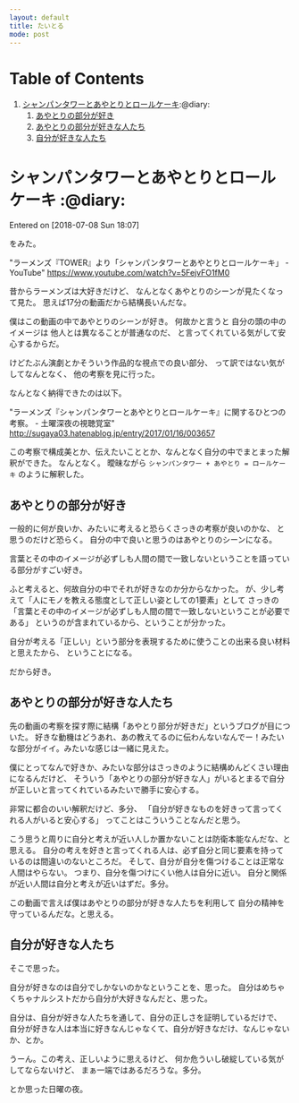 ```yaml
---
layout: default
title: たいとる
mode: post
---
```


# Table of Contents

1.  [シャンパンタワーとあやとりとロールケーキ](#org4ae9922):@diary:
    1.  [あやとりの部分が好き](#orgca00c9a)
    2.  [あやとりの部分が好きな人たち](#orgef9ebcb)
    3.  [自分が好きな人たち](#org96a6945)


<a id="org4ae9922"></a>

# シャンパンタワーとあやとりとロールケーキ     :@diary:

Entered on <span class="timestamp-wrapper"><span class="timestamp">[2018-07-08 Sun 18:07]</span></span>

をみた。

"ラーメンズ『TOWER』より「シャンパンタワーとあやとりとロールケーキ」 - YouTube" <https://www.youtube.com/watch?v=5FejvFO1fM0>

昔からラーメンズは大好きだけど、
なんとなくあやとりのシーンが見たくなって見た。
思えば17分の動画だから結構長いんだな。

僕はこの動画の中であやとりのシーンが好き。
何故かと言うと
自分の頭の中のイメージは
他人とは異なることが普通なのだ、
と言ってくれている気がして安心するからだ。

けどたぶん演劇とかそういう作品的な視点での良い部分、
って訳ではない気がしてなんとなく、
他の考察を見に行った。

なんとなく納得できたのは以下。

"ラーメンズ『シャンパンタワーとあやとりとロールケーキ』に関するひとつの考察。 - 土曜深夜の視聴覚室" <http://sugaya03.hatenablog.jp/entry/2017/01/16/003657>

この考察で構成美とか、伝えたいこととか、なんとなく自分の中でまとまった解釈ができた。
なんとなく。
曖昧ながら
`シャンパンタワー + あやとり = ロールケーキ`
のように解釈した。

<a id="orgca00c9a"></a>

## あやとりの部分が好き

一般的に何が良いか、みたいに考えると恐らくさっきの考察が良いのかな、
と思うのだけど恐らく。
自分の中で良いと思うのはあやとりのシーンになる。

言葉とその中のイメージが必ずしも人間の間で一致しないということを語っている部分がすごい好き。

ふと考えると、何故自分の中でそれが好きなのか分からなかった。
が、少し考えて「人にモノを教える態度として正しい姿としての1要素」として
さっきの「言葉とその中のイメージが必ずしも人間の間で一致しないということが必要である」
というのが含まれているから、ということが分かった。

自分が考える「正しい」という部分を表現するために使うことの出来る良い材料と思えたから、
ということになる。

だから好き。


<a id="orgef9ebcb"></a>

## あやとりの部分が好きな人たち

先の動画の考察を探す際に結構「あやとり部分が好きだ」というブログが目についた。
好きな動機はどうあれ、あの教えてるのに伝わんないなんでー！みたいな部分がイイ。みたいな感じは一緒に見えた。

僕にとってなんで好きか、みたいな部分はさっきのように結構めんどくさい理由になるんだけど、
そういう「あやとりの部分が好きな人」がいるとまるで自分が正しいと言ってくれているみたいで勝手に安心する。

非常に都合のいい解釈だけど、多分、
「自分が好きなものを好きって言ってくれる人がいると安心する」
ってことはこういうことなんだと思う。

こう思うと周りに自分と考えが近い人しか置かないことは防衛本能なんだな、と思える。
自分の考えを好きと言ってくれる人は、必ず自分と同じ要素を持っているのは間違いのないところだ。
そして、自分が自分を傷つけることは正常な人間はやらない。
つまり、自分を傷つけにくい他人は自分に近い。
自分と関係が近い人間は自分と考えが近いはずだ。多分。

この動画で言えば僕はあやとりの部分が好きな人たちを利用して
自分の精神を守っているんだな。と思える。


<a id="org96a6945"></a>

## 自分が好きな人たち

そこで思った。

自分が好きなのは自分でしかないのかなということを、思った。
自分はめちゃくちゃナルシストだから自分が大好きなんだと、思った。

自分は、自分が好きな人たちを通して、自分の正しさを証明しているだけで、
自分が好きな人は本当に好きなんじゃなくて、自分が好きなだけ、なんじゃないか、とか。

うーん。この考え、正しいように思えるけど、
何か危ういし破綻している気がしてならないけど、
まぁ一端ではあるだろうな。多分。

とか思った日曜の夜。
